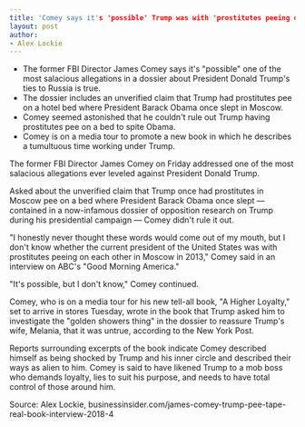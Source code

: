 ```yaml
---
title: 'Comey says it's 'possible' Trump was with 'prostitutes peeing on each other' in Moscow in 2013'
layout: post
author:
- Alex Lockie
---
```


- The former FBI Director James Comey says it's "possible" one of the most salacious allegations in a dossier about President Donald Trump's ties to Russia is true.
- The dossier includes an unverified claim that Trump had prostitutes pee on a hotel bed where President Barack Obama once slept in Moscow.
- Comey seemed astonished that he couldn't rule out Trump having prostitutes pee on a bed to spite Obama.
- Comey is on a media tour to promote a new book in which he describes a tumultuous time working under Trump.

The former FBI Director James Comey on Friday addressed one of the most salacious allegations ever leveled against President Donald Trump.

Asked about the unverified claim that Trump once had prostitutes in Moscow pee on a bed where President Barack Obama once slept — contained in a now-infamous dossier of opposition research on Trump during his presidential campaign — Comey didn't rule it out.

"I honestly never thought these words would come out of my mouth, but I don't know whether the current president of the United States was with prostitutes peeing on each other in Moscow in 2013," Comey said in an interview on ABC's "Good Morning America."

"It's possible, but I don't know," Comey continued.

Comey, who is on a media tour for his new tell-all book, "A Higher Loyalty," set to arrive in stores Tuesday, wrote in the book that Trump asked him to investigate the "golden showers thing" in the dossier to reassure Trump's wife, Melania, that it was untrue, according to the New York Post.

Reports surrounding excerpts of the book indicate Comey described himself as being shocked by Trump and his inner circle and described their ways as alien to him. Comey is said to have likened Trump to a mob boss who demands loyalty, lies to suit his purpose, and needs to have total control of those around him.

Source: Alex Lockie, businessinsider.com/james-comey-trump-pee-tape-real-book-interview-2018-4
